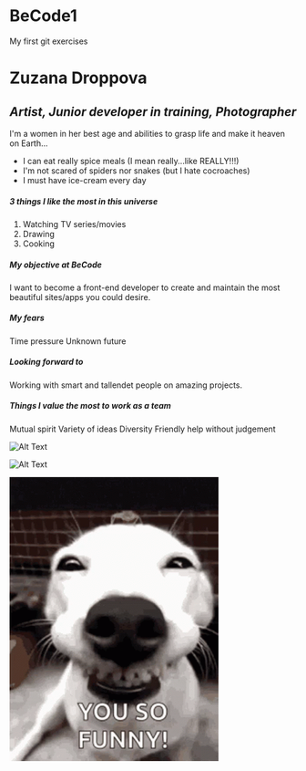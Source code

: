 # BeCode1
My first git exercises
# Zuzana Droppova
## _Artist, Junior developer in training, Photographer_
I'm a women in her best age and abilities to grasp life and make it heaven on Earth...


- I can eat really spice meals (I mean really...like REALLY!!!)
- I'm not scared of spiders nor snakes (but I hate cocroaches)
- I must have ice-cream every day

##### 3 things I like the most in this universe

1. Watching TV series/movies
2. Drawing
3. Cooking

##### My objective at BeCode
I want to become a front-end developer to create and maintain the most beautiful sites/apps you could desire.

##### My fears
Time pressure
Unknown future

##### Looking forward to
Working with smart and tallendet people on amazing projects.

##### Things I value the most to work as a team
Mutual spirit
Variety of ideas
Diversity
Friendly help without judgement

![Alt Text](https://media.giphy.com/media/vFKqnCdLPNOKc/giphy.gif)

![Alt Text](https://media.giphy.com/media/fpXxIjftmkk9y/giphy.gif)

![My First gif](firstGif.gif)
